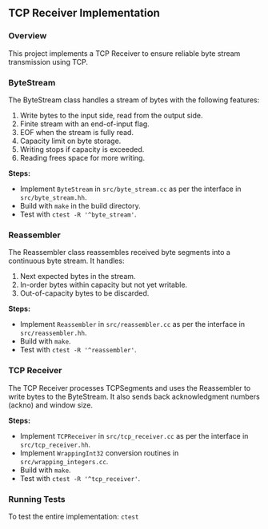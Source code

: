 ## TCP Receiver Implementation

### Overview

This project implements a TCP Receiver to ensure reliable byte stream transmission using TCP.

### ByteStream

The ByteStream class handles a stream of bytes with the following features:

1. Write bytes to the input side, read from the output side.
2. Finite stream with an end-of-input flag.
3. EOF when the stream is fully read.
4. Capacity limit on byte storage.
5. Writing stops if capacity is exceeded.
6. Reading frees space for more writing.

**Steps:**
- Implement `ByteStream` in `src/byte_stream.cc` as per the interface in `src/byte_stream.hh`.
- Build with `make` in the build directory.
- Test with `ctest -R '^byte_stream'`.

### Reassembler

The Reassembler class reassembles received byte segments into a continuous byte stream. It handles:

1. Next expected bytes in the stream.
2. In-order bytes within capacity but not yet writable.
3. Out-of-capacity bytes to be discarded.

**Steps:**
- Implement `Reassembler` in `src/reassembler.cc` as per the interface in `src/reassembler.hh`.
- Build with `make`.
- Test with `ctest -R '^reassembler'`.

### TCP Receiver

The TCP Receiver processes TCPSegments and uses the Reassembler to write bytes to the ByteStream. It also sends back acknowledgment numbers (ackno) and window size.

**Steps:**
- Implement `TCPReceiver` in `src/tcp_receiver.cc` as per the interface in `src/tcp_receiver.hh`.
- Implement `WrappingInt32` conversion routines in `src/wrapping_integers.cc`.
- Build with `make`.
- Test with `ctest -R '^tcp_receiver'`.

### Running Tests

To test the entire implementation:
`ctest`
